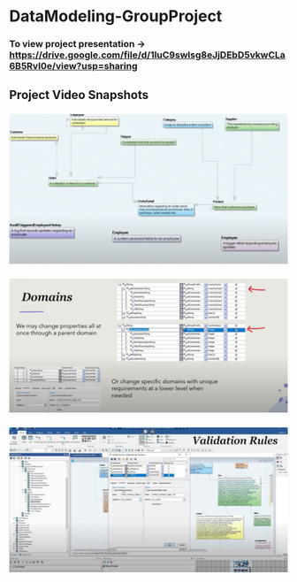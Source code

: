 # DataModeling-GroupProject
### To view project presentation -> https://drive.google.com/file/d/1IuC9swlsg8eJjDEbD5vkwCLa6B5RvI0e/view?usp=sharing

## Project Video Snapshots
### ![](https://github.com/Nwiradiradja/DataModeling-GroupProject/blob/main/VideoSnippet.png?raw=true)
### ![](https://github.com/Nwiradiradja/DataModeling-GroupProject/blob/main/VideoSnippet2.png?raw=true)
### ![](https://github.com/Nwiradiradja/DataModeling-GroupProject/blob/main/VideoSnippet3.png?raw=true)

